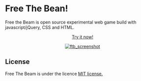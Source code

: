 Free The Bean!
===========

Free the Beam is open source experimental web game build with javascript/jQuery, CSS and HTML.

<p align="center">
  <a href="http://danielefavi.github.io/freethebean/">Try it now!</a>
  
</p>

<p align="center">

  <a href="http://danielefavi.github.io/freethebean/">
    <img src="http://danielefavi.github.io/freethebean/images/screenshot.png" alt="ftb_screenshot" />
  </a>
</p>



## License
Free The Beam is under the licence [MIT license.](https://github.com/danielefavi/freethebean/blob/master/LICENSE)
